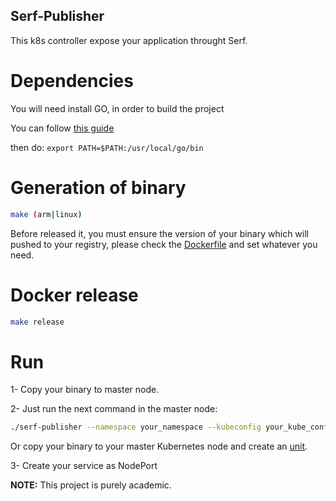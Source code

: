## Serf-Publisher

This k8s controller expose your application throught Serf.


# Dependencies

You will need install GO, in order to build the project

You can follow [this guide](https://golang.org/doc/install)

then do: `export PATH=$PATH:/usr/local/go/bin`


# Generation of binary

```sh
make (arm|linux)
```


Before released it, you must ensure the version of your binary which will pushed to your registry, please check the [Dockerfile](Dockerfile) and set whatever you need.

# Docker release
```sh
make release
```

# Run 

1- Copy your binary to master node.

2- Just run the next command in the master node:
```sh
./serf-publisher --namespace your_namespace --kubeconfig your_kube_config_file
```

Or copy your binary to your master Kubernetes node and create an [unit](serf-publisher.service).

3- Create your service as NodePort

**NOTE:**
This project is purely academic.
